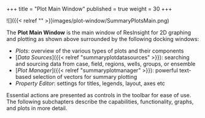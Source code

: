 +++
title = "Plot Main Window"
published = true
weight = 30
+++

![]({{< relref "" >}}images/plot-window/SummaryPlotsMain.png)

The **Plot Main Window** is the main window of ResInsight for 2D graphing and plotting as shown above surrounded by the following docking windows:

- *Plots*: overview of the various types of plots and their components
- [*Data Sources*]({{< relref "summaryplotdatasources" >}}):
searching and sourcing data from case, field, regions, wells, groups, or ensemble
- [*Plot Manager*]({{< relref "summaryplotmanager" >}}):
powerful text-based selection of vectors for summary plotting
- *Property Editor*: settings for titles, legends, layout, axes etc

Essential actions are presented as controls in the toolbar for ease of use. 
The following subchapters describe the capabilities, functionality, graphs, and plots in more detail. 


